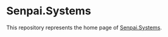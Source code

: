 Senpai.Systems
==============

This repository represents the home page of [Senpai.Systems](http://senpai.systems).
